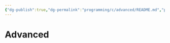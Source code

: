 ```yaml
---
{"dg-publish":true,"dg-permalink":"programming/c/advanced/README.md","permalink":"/programming/c/advanced/README.md/"}
---
```



# Advanced